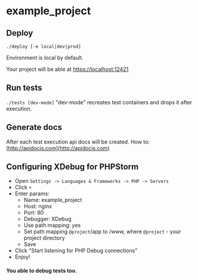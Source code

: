 # example_project

## Deploy

`./deploy [-e local|dev|prod]`

Environment is local by default.

Your project will be able at [https://localhost:12421](https://localhost:12421)

## Run tests

`./tests [dev-mode]`
"dev-mode" recreates test containers and drops it after execution.

## Generate docs

After each test execution api docs will be created. How to: [http://apidocjs.com](http://apidocjs.com)

## Configuring XDebug for PHPStorm

- Open `Settings -> Languages & Frameworks -> PHP -> Servers`
- Click `+`
- Enter params:
    - Name: example_project
    - Host: nginx
    - Port: 80
    - Debugger: XDebug
    - Use path mapping: yes
    - Set path mapping `@project`/app to /www, where `@project` - your project directory
    - Save
- Click "Start listening for PHP Debug connections" 
- Enjoy!

#### You able to debug tests too.
